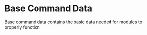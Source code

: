 # Base Command Data

Base command data contains the basic data needed for modules to properly function